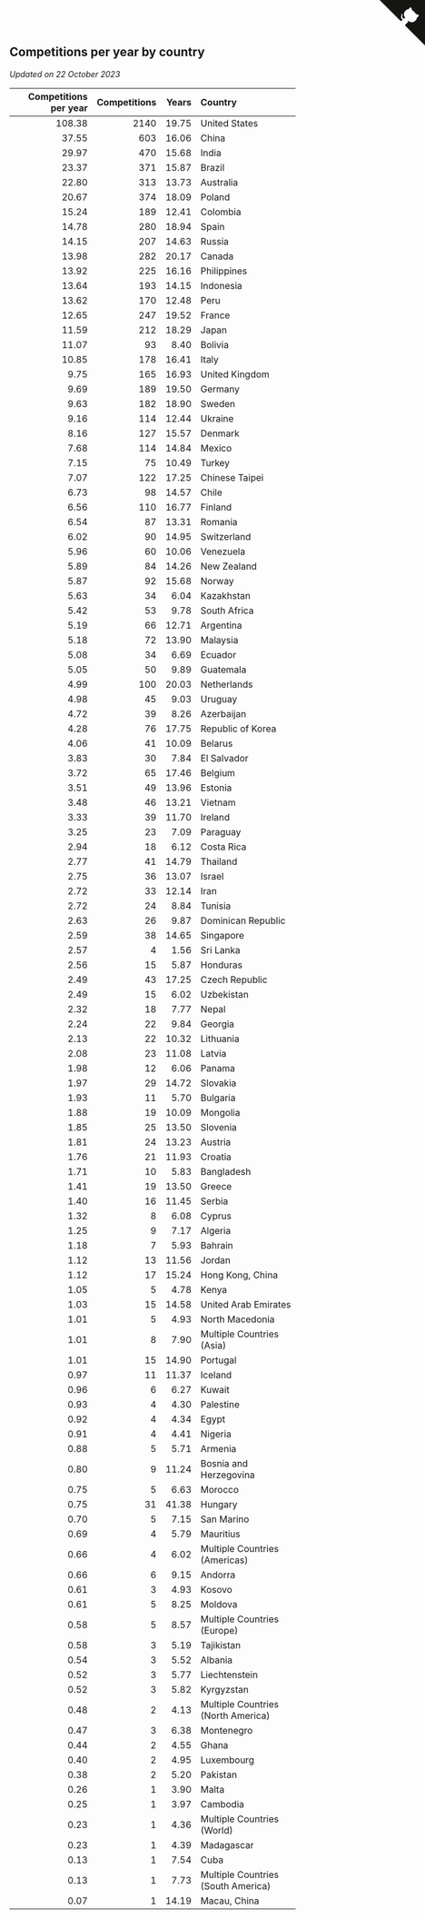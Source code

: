 ## Competitions per year by country

*Updated on 22 October 2023*

| Competitions per year | Competitions | Years | Country |
| ---: | ---: | ---: | :--- |
| 108.38 | 2140 | 19.75 | United States |
| 37.55 | 603 | 16.06 | China |
| 29.97 | 470 | 15.68 | India |
| 23.37 | 371 | 15.87 | Brazil |
| 22.80 | 313 | 13.73 | Australia |
| 20.67 | 374 | 18.09 | Poland |
| 15.24 | 189 | 12.41 | Colombia |
| 14.78 | 280 | 18.94 | Spain |
| 14.15 | 207 | 14.63 | Russia |
| 13.98 | 282 | 20.17 | Canada |
| 13.92 | 225 | 16.16 | Philippines |
| 13.64 | 193 | 14.15 | Indonesia |
| 13.62 | 170 | 12.48 | Peru |
| 12.65 | 247 | 19.52 | France |
| 11.59 | 212 | 18.29 | Japan |
| 11.07 | 93 | 8.40 | Bolivia |
| 10.85 | 178 | 16.41 | Italy |
| 9.75 | 165 | 16.93 | United Kingdom |
| 9.69 | 189 | 19.50 | Germany |
| 9.63 | 182 | 18.90 | Sweden |
| 9.16 | 114 | 12.44 | Ukraine |
| 8.16 | 127 | 15.57 | Denmark |
| 7.68 | 114 | 14.84 | Mexico |
| 7.15 | 75 | 10.49 | Turkey |
| 7.07 | 122 | 17.25 | Chinese Taipei |
| 6.73 | 98 | 14.57 | Chile |
| 6.56 | 110 | 16.77 | Finland |
| 6.54 | 87 | 13.31 | Romania |
| 6.02 | 90 | 14.95 | Switzerland |
| 5.96 | 60 | 10.06 | Venezuela |
| 5.89 | 84 | 14.26 | New Zealand |
| 5.87 | 92 | 15.68 | Norway |
| 5.63 | 34 | 6.04 | Kazakhstan |
| 5.42 | 53 | 9.78 | South Africa |
| 5.19 | 66 | 12.71 | Argentina |
| 5.18 | 72 | 13.90 | Malaysia |
| 5.08 | 34 | 6.69 | Ecuador |
| 5.05 | 50 | 9.89 | Guatemala |
| 4.99 | 100 | 20.03 | Netherlands |
| 4.98 | 45 | 9.03 | Uruguay |
| 4.72 | 39 | 8.26 | Azerbaijan |
| 4.28 | 76 | 17.75 | Republic of Korea |
| 4.06 | 41 | 10.09 | Belarus |
| 3.83 | 30 | 7.84 | El Salvador |
| 3.72 | 65 | 17.46 | Belgium |
| 3.51 | 49 | 13.96 | Estonia |
| 3.48 | 46 | 13.21 | Vietnam |
| 3.33 | 39 | 11.70 | Ireland |
| 3.25 | 23 | 7.09 | Paraguay |
| 2.94 | 18 | 6.12 | Costa Rica |
| 2.77 | 41 | 14.79 | Thailand |
| 2.75 | 36 | 13.07 | Israel |
| 2.72 | 33 | 12.14 | Iran |
| 2.72 | 24 | 8.84 | Tunisia |
| 2.63 | 26 | 9.87 | Dominican Republic |
| 2.59 | 38 | 14.65 | Singapore |
| 2.57 | 4 | 1.56 | Sri Lanka |
| 2.56 | 15 | 5.87 | Honduras |
| 2.49 | 43 | 17.25 | Czech Republic |
| 2.49 | 15 | 6.02 | Uzbekistan |
| 2.32 | 18 | 7.77 | Nepal |
| 2.24 | 22 | 9.84 | Georgia |
| 2.13 | 22 | 10.32 | Lithuania |
| 2.08 | 23 | 11.08 | Latvia |
| 1.98 | 12 | 6.06 | Panama |
| 1.97 | 29 | 14.72 | Slovakia |
| 1.93 | 11 | 5.70 | Bulgaria |
| 1.88 | 19 | 10.09 | Mongolia |
| 1.85 | 25 | 13.50 | Slovenia |
| 1.81 | 24 | 13.23 | Austria |
| 1.76 | 21 | 11.93 | Croatia |
| 1.71 | 10 | 5.83 | Bangladesh |
| 1.41 | 19 | 13.50 | Greece |
| 1.40 | 16 | 11.45 | Serbia |
| 1.32 | 8 | 6.08 | Cyprus |
| 1.25 | 9 | 7.17 | Algeria |
| 1.18 | 7 | 5.93 | Bahrain |
| 1.12 | 13 | 11.56 | Jordan |
| 1.12 | 17 | 15.24 | Hong Kong, China |
| 1.05 | 5 | 4.78 | Kenya |
| 1.03 | 15 | 14.58 | United Arab Emirates |
| 1.01 | 5 | 4.93 | North Macedonia |
| 1.01 | 8 | 7.90 | Multiple Countries (Asia) |
| 1.01 | 15 | 14.90 | Portugal |
| 0.97 | 11 | 11.37 | Iceland |
| 0.96 | 6 | 6.27 | Kuwait |
| 0.93 | 4 | 4.30 | Palestine |
| 0.92 | 4 | 4.34 | Egypt |
| 0.91 | 4 | 4.41 | Nigeria |
| 0.88 | 5 | 5.71 | Armenia |
| 0.80 | 9 | 11.24 | Bosnia and Herzegovina |
| 0.75 | 5 | 6.63 | Morocco |
| 0.75 | 31 | 41.38 | Hungary |
| 0.70 | 5 | 7.15 | San Marino |
| 0.69 | 4 | 5.79 | Mauritius |
| 0.66 | 4 | 6.02 | Multiple Countries (Americas) |
| 0.66 | 6 | 9.15 | Andorra |
| 0.61 | 3 | 4.93 | Kosovo |
| 0.61 | 5 | 8.25 | Moldova |
| 0.58 | 5 | 8.57 | Multiple Countries (Europe) |
| 0.58 | 3 | 5.19 | Tajikistan |
| 0.54 | 3 | 5.52 | Albania |
| 0.52 | 3 | 5.77 | Liechtenstein |
| 0.52 | 3 | 5.82 | Kyrgyzstan |
| 0.48 | 2 | 4.13 | Multiple Countries (North America) |
| 0.47 | 3 | 6.38 | Montenegro |
| 0.44 | 2 | 4.55 | Ghana |
| 0.40 | 2 | 4.95 | Luxembourg |
| 0.38 | 2 | 5.20 | Pakistan |
| 0.26 | 1 | 3.90 | Malta |
| 0.25 | 1 | 3.97 | Cambodia |
| 0.23 | 1 | 4.36 | Multiple Countries (World) |
| 0.23 | 1 | 4.39 | Madagascar |
| 0.13 | 1 | 7.54 | Cuba |
| 0.13 | 1 | 7.73 | Multiple Countries (South America) |
| 0.07 | 1 | 14.19 | Macau, China |


<a href="https://github.com/jonatanklosko/wca_statistics" class="github-corner" aria-label="View source on Github"><svg width="80" height="80" viewBox="0 0 250 250" style="fill:#151513; color:#fff; position: absolute; top: 0; border: 0; right: 0;" aria-hidden="true"><path d="M0,0 L115,115 L130,115 L142,142 L250,250 L250,0 Z"></path><path d="M128.3,109.0 C113.8,99.7 119.0,89.6 119.0,89.6 C122.0,82.7 120.5,78.6 120.5,78.6 C119.2,72.0 123.4,76.3 123.4,76.3 C127.3,80.9 125.5,87.3 125.5,87.3 C122.9,97.6 130.6,101.9 134.4,103.2" fill="currentColor" style="transform-origin: 130px 106px;" class="octo-arm"></path><path d="M115.0,115.0 C114.9,115.1 118.7,116.5 119.8,115.4 L133.7,101.6 C136.9,99.2 139.9,98.4 142.2,98.6 C133.8,88.0 127.5,74.4 143.8,58.0 C148.5,53.4 154.0,51.2 159.7,51.0 C160.3,49.4 163.2,43.6 171.4,40.1 C171.4,40.1 176.1,42.5 178.8,56.2 C183.1,58.6 187.2,61.8 190.9,65.4 C194.5,69.0 197.7,73.2 200.1,77.6 C213.8,80.2 216.3,84.9 216.3,84.9 C212.7,93.1 206.9,96.0 205.4,96.6 C205.1,102.4 203.0,107.8 198.3,112.5 C181.9,128.9 168.3,122.5 157.7,114.1 C157.9,116.9 156.7,120.9 152.7,124.9 L141.0,136.5 C139.8,137.7 141.6,141.9 141.8,141.8 Z" fill="currentColor" class="octo-body"></path></svg></a><style>.github-corner:hover .octo-arm{animation:octocat-wave 560ms ease-in-out}@keyframes octocat-wave{0%,100%{transform:rotate(0)}20%,60%{transform:rotate(-25deg)}40%,80%{transform:rotate(10deg)}}@media (max-width:500px){.github-corner:hover .octo-arm{animation:none}.github-corner .octo-arm{animation:octocat-wave 560ms ease-in-out}}</style>
